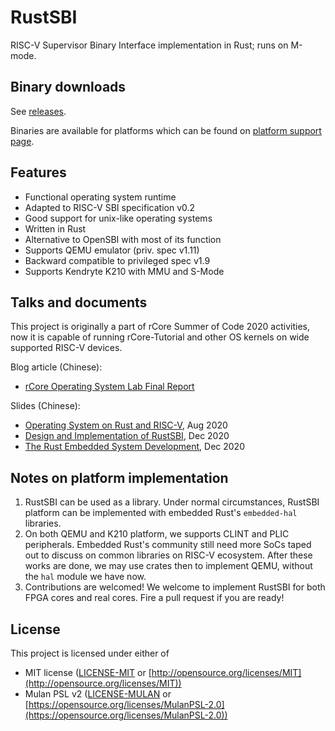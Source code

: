 # RustSBI

RISC-V Supervisor Binary Interface implementation in Rust; runs on M-mode.

## Binary downloads

See [releases](https://github.com/luojia65/rustsbi/releases).

Binaries are available for platforms which can be found on 
[platform support page](https://github.com/luojia65/rustsbi/tree/master/platform).

## Features

- Functional operating system runtime
- Adapted to RISC-V SBI specification v0.2
- Good support for unix-like operating systems
- Written in Rust
- Alternative to OpenSBI with most of its function
- Supports QEMU emulator (priv. spec v1.11)
- Backward compatible to privileged spec v1.9
- Supports Kendryte K210 with MMU and S-Mode

## Talks and documents

This project is originally a part of rCore Summer of Code 2020 activities, now it is
capable of running rCore-Tutorial and other OS kernels on wide supported RISC-V devices.

Blog article (Chinese): 

- [rCore Operating System Lab Final Report](https://github.com/luojia65/rcore-os-blog/blob/master/source/_posts/os-report-final-luojia65.md)

Slides (Chinese): 

- [Operating System on Rust and RISC-V](https://github.com/luojia65/DailySchedule/blob/master/2020-slides/Rust%E8%AF%AD%E8%A8%80%E4%B8%8ERISC-V%E6%93%8D%E4%BD%9C%E7%B3%BB%E7%BB%9F.pdf), Aug 2020
- [Design and Implementation of RustSBI](https://github.com/luojia65/DailySchedule/blob/master/2020-slides/RustSBI%E7%9A%84%E8%AE%BE%E8%AE%A1%E4%B8%8E%E5%AE%9E%E7%8E%B0.pdf), Dec 2020
- [The Rust Embedded System Development](https://github.com/luojia65/DailySchedule/blob/master/2020-slides/Rust%E5%B5%8C%E5%85%A5%E5%BC%8F%E5%BC%80%E5%8F%91.pdf), Dec 2020

## Notes on platform implementation

1. RustSBI can be used as a library. Under normal circumstances, RustSBI platform can be implemented
   with embedded Rust's `embedded-hal` libraries.
2. On both QEMU and K210 platform, we supports CLINT and PLIC peripherals. Embedded Rust's community
   still need more SoCs taped out to discuss on common libraries on RISC-V ecosystem. After these works
   are done, we may use crates then to implement QEMU, without the `hal` module we have now.
3. Contributions are welcomed! We welcome to implement RustSBI for both FPGA cores and real cores. 
   Fire a pull request if you are ready!

## License

This project is licensed under either of

- MIT license ([LICENSE-MIT](LICENSE-MIT) or [http://opensource.org/licenses/MIT](http://opensource.org/licenses/MIT))
- Mulan PSL v2 ([LICENSE-MULAN](LICENSE-MULAN) or [https://opensource.org/licenses/MulanPSL-2.0](https://opensource.org/licenses/MulanPSL-2.0))
